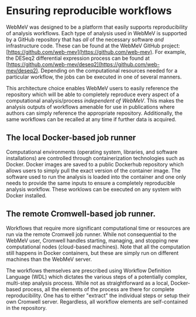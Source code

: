 # Ensuring reproducible workflows

WebMeV was designed to be a platform that easily supports reproducibility of analysis workflows. Each type of analysis used in WebMeV is supported by a GitHub repository that has *all* of the necessary software *and* infrastructure code. These can be found at the WebMeV GitHub project: [https://github.com/web-mev](https://github.com/web-mev). For example, the DESeq2 differential expression process can be found at [https://github.com/web-mev/deseq2](https://github.com/web-mev/deseq2). Depending on the computational resources needed for a particular workflow, the jobs can be executed in one of several manners.

This architecture choice enables WebMeV users to easily reference the repository which will be able to completely reproduce every aspect of a computational analysis/process *independent of WebMeV*. This makes the analysis outputs of workflows amenable for use in publications where authors can simply reference the appropriate repository. Additionally, the same workflows can be recalled at any time if further data is acquired. 

## The local Docker-based job runner

Computational environments (operating system, libraries, and software installations) are controlled through containerization technologies such as Docker. Docker images are saved to a public Dockerhub repository which allows users to simply pull the exact version of the container image. The software used to run the analysis is loaded into the container and one only needs to provide the same inputs to ensure a completely reproducible analysis workflow. These worklows can be executed on any system with Docker installed.

## The remote Cromwell-based job runner.

Workflows that require more significant computational time or resources are run via the remote Cromwell job runner. While not consequential to the WebMeV user, Cromwell handles starting, managing, and stopping new computational nodes (cloud-based machines). Note that all the computation still happens in Docker containers, but these are simply run on different machines than the WebMeV server. 

The workflows themselves are prescribed using Workflow Definition Language (WDL) which dictates the various steps of a potentially complex, multi-step analysis process. While not as straightforward as a local, Docker-based process, all the elements of the process are there for complete reproducibility. One has to either "extract" the individual steps or setup their own Cromwell server. Regardless, all workflow elements are self-contained in the repository.

